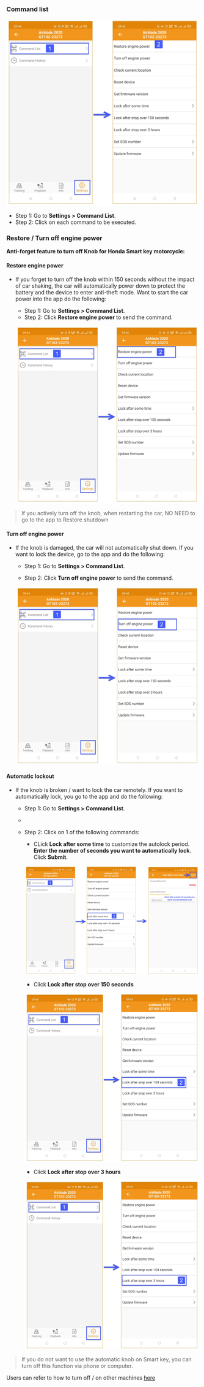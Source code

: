 ### Command list

<span class="icon-left5">![Interface Web](/docs/assets/images/web-english/gotrack365-el/list-command.jpg)


* Step 1: Go to **Settings > Command List**.
* Step 2: Click on each command to be executed.

### Restore / Turn off engine power

**Anti-forget feature to turn off Knob for Honda Smart key motorcycle:**

<div id = "unlock">
</div>


#### Restore engine power

* If you forget to turn off the knob within 150 seconds without the impact of car shaking, the car will automatically power down to protect the battery and the device to enter anti-theft mode. Want to start the car power into the app do the following:

    * Step 1: Go to **Settings > Command List**.
    * Step 2: Click **Restore engine power** to send the command.

    <span class="icon-left5">![Interface Web](/docs/assets/images/web-english/gotrack365-el/restore-engine.jpg)

> If you actively turn off the knob, when restarting the car, NO NEED to go to the app to Restore shutdown

<div id = "lock">
</div>

#### Turn off engine power

* If the knob is damaged, the car will not automatically shut down. If you want to lock the device, go to the app and do the following:

    * Step 1: Go to **Settings > Command List**.

    * Step 2: Click **Turn off engine power** to send the command.

    <span class="icon-left5">![Interface Web](/docs/assets/images/web-english/gotrack365-el/turn-off-power-3.jpg)



#### Automatic lockout

* If the knob is broken / want to lock the car remotely. If you want to automatically lock, you go to the app and do the following:

    * Step 1: Go to **Settings > Command List**.
    * 
    * Step 2: Click on 1 of the following commands:

        * CLick **Lock after some time** to customize the autolock period. **Enter the number of seconds you want to automatically lock**. Click **Submit**.

        <span style="display:block;text-align:center">![Interface Web](/docs/assets/images/web-english/gotrack365-el/look-set-auto.jpg)

        * Click **Lock after stop over 150 seconds**

        <span class="icon-left5">![Interface Web](/docs/assets/images/web-english/gotrack365-el/150s.jpg)

        * Click **Lock after stop over 3 hours**

        <span class="icon-left5">![Interface Web](/docs/assets/images/web-english/gotrack365-el/3hour.jpg)


> If you do not want to use the automatic knob on Smart key, you can turn off this function via phone or computer.

Users can refer to how to turn off / on other machines [here](modules/app-gotrack365/detailed-monitoring/#other) <div id="other">

<!-- Or can watch the video tutorial <a href="https://bitly.com.vn/l259ox" target="_blank">here</a> -->


